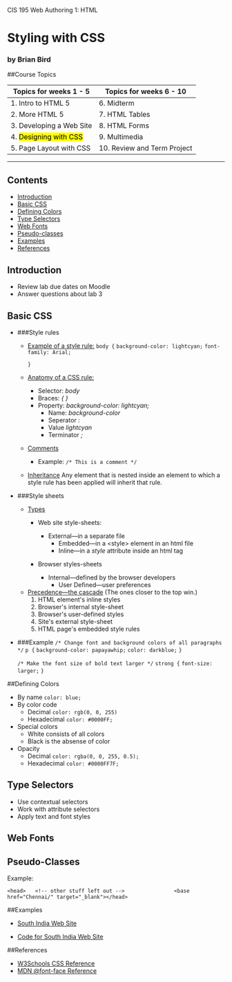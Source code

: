 CIS 195 Web Authoring 1: HTML 

# Styling with CSS

### by Brian Bird

##Course Topics

| Topics  for weeks 1 - 5            | Topics for weeks 6 - 10     |
| ---------------------------------- | --------------------------- |
| 1. Intro to HTML 5                 | 6. Midterm                  |
| 2. More HTML 5                     | 7. HTML Tables              |
| 3. Developing a Web Site           | 8. HTML Forms               |
| 4. <mark>Designing with CSS</mark> | 9. Multimedia               |
| 5. Page Layout with CSS            | 10. Review and Term Project |

<hr>

Contents
--------

-   [Introduction](#introduction)
-   [Basic CSS](#basic-css)
-   [Defining Colors](#defining_colors)
-   [Type Selectors](#type-selectors)
-   [Web Fonts](#web-fonts)
-   [Pseudo-classes](#pseudo-classes)
-   [Examples](#examples)
-   [References](#references)

## Introduction

-   Review lab due dates on Moodle
-   Answer questions about lab 3

## Basic CSS

- ###Style rules

  - <u>Example of a style rule:</u>
    `body {`
        `background-color: lightcyan;`
         `font-family: Arial;`

    `}`

  - <u>Anatomy of a CSS rule:</u>

    - Selector: *body*
    - Braces: *{ }*
    - Property: *background-color: lightcyan;*
      - Name: *background-color*
      - Seperator  *:*
      - Value  *lightcyan*
      - Terminator  *;*
    
  - <u>Comments</u>

    - Example:
      `/* This is a comment */`
    
  - <u>Inheritance</u>
    Any element that is nested inside an element to which a style rule has been applied will inherit that rule.

- ###Style sheets

  - <u>Types</u>
    - Web site style-sheets:
      
      - External&mdash;in a separate file
          - Embedded&mdash;in a &lt;style&gt; element in an html file
          - Inline&mdash;in a *style* attribute inside an html tag
      
    - Browser styles-sheets
      
      - Internal&mdash;defined by the browser developers
          - User Defined&mdash;user preferences
  - <u>Precedence&mdash;the cascade</u>
    (The ones closer to the top win.)
      1. HTML element's inline styles
      2. Browser's internal style-sheet
      3. Browser's user-defined styles
      4. Site's external style-sheet
      5. HTML page's embedded style rules
  
- ###Example
  `/* Change font and background colors of all paragraphs */`
  `p {`
       `background-color: papayawhip;`
      `color: darkblue;`
     `}`

    `/* Make the font size of bold text larger */`
    `strong {`
         `font-size: larger;`
        `}`

##Defining Colors

* By name
  `color: blue;`
* By color code
  * Decimal
    `color: rgb(0, 0, 255)`
  * Hexadecimal
    `color: #0000FF;`
* Special colors
  * White consists of all colors
  * Black is the absense of color
* Opacity
  * Decimal
    `color: rgba(0, 0, 255, 0.5);`
  * Hexadecimal
    `color: #0000FF7F;`


## Type Selectors

- Use contextual selectors
- Work with attribute selectors
- Apply text and font styles


## Web Fonts

## 

## Pseudo-Classes

Example:

`<head>   <!-- other stuff left out -->                <base href="Chennai/" target="_blank"></head>`

##Examples

* [South India Web Site](https://lcc-cit.github.io/CIS195-Demos/Unit03/Finished/Index.htm)

* [Code for South India Web Site](https://github.com/LCC-CIT/CIS195-Demos/tree/master/Unit03)

##References

* [W3Schools CSS Reference](https://www.w3schools.com/cssref/)
* [MDN @font-face Reference](https://developer.mozilla.org/en-US/docs/Web/CSS/%40font-face)

